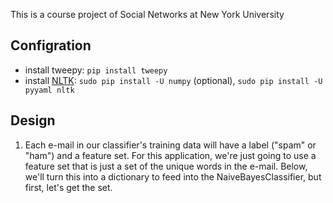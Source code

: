 This is a course project of Social Networks at New York University

Configration
---
* install tweepy: `pip install tweepy`
* install [NLTK](http://www.nltk.org/index.html): `sudo pip install -U numpy` (optional), `sudo pip install -U pyyaml nltk`


Design
---
1. Each e-mail in our classifier's training data will have a label ("spam" or "ham") and a feature set. For this application, we're just going to use a feature set that is just a set of the unique words in the e-mail. Below, we'll turn this into a dictionary to feed into the NaiveBayesClassifier, but first, let's get the set.
